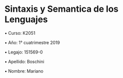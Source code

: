 # Sintaxis y Semantica de los Lenguajes
• Curso: K2051

• Año: 1° cuatrimestre 2019

• Legajo: 151569-0

• Apellido: Boschini

• Nombre: Mariano
